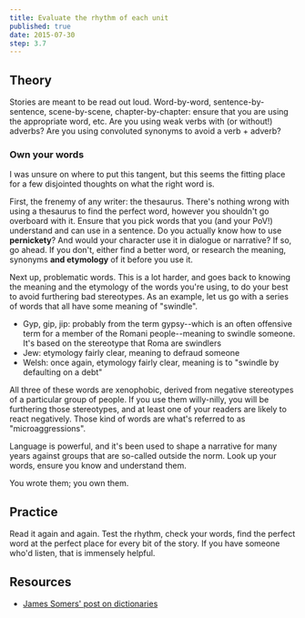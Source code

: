 ```yaml
---
title: Evaluate the rhythm of each unit
published: true
date: 2015-07-30
step: 3.7
---
```


## Theory
Stories are meant to be read out loud. Word-by-word, sentence-by-sentence, scene-by-scene, chapter-by-chapter: ensure that you are using the appropriate word, etc. Are you using weak verbs with (or without!) adverbs? Are you using convoluted synonyms to avoid a verb + adverb?

### Own your words
I was unsure on where to put this tangent, but this seems the fitting place for a few disjointed thoughts on what the right word is.

First, the frenemy of any writer: the thesaurus. There's nothing wrong with using a thesaurus to find the perfect word, however you shouldn't go overboard with it. Ensure that you pick words that you (and your PoV!) understand and can use in a sentence. Do you actually know how to use **pernickety**? And would your character use it in dialogue or narrative? If so, go ahead. If you don't, either find a better word, or research the meaning, synonyms **and etymology** of it before you use it.

Next up, problematic words. This is a lot harder, and goes back to knowing the meaning and the etymology of the words you're using, to do your best to avoid furthering bad stereotypes. As an example, let us go with a series of words that all have some meaning of "swindle".

* Gyp, gip, jip: probably from the term gypsy--which is an often offensive term for a member of the Romani people--meaning to swindle someone. It's based on the stereotype that Roma are swindlers
* Jew: etymology fairly clear, meaning to defraud someone
* Welsh: once again, etymology fairly clear, meaning is to "swindle by defaulting on a debt"

All three of these words are xenophobic, derived from negative stereotypes of a particular group of people. If you use them willy-nilly, you will be furthering those stereotypes, and at least one of your readers are likely to react negatively. Those kind of words are what's referred to as "microaggressions".

Language is powerful, and it's been used to shape a narrative for many years against groups that are so-called outside the norm. Look up your words, ensure you know and understand them.

You wrote them; you own them.

## Practice

Read it again and again. Test the rhythm, check your words, find the perfect word at the perfect place for every bit of the story. If you have someone who'd listen, that is immensely helpful.

## Resources
* [James Somers' post on dictionaries](http://jsomers.net/blog/dictionary)
